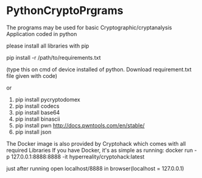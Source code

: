 # PythonCryptoPrgrams
The programs may be used for basic Cryptographic/cryptanalysis Application coded in python

please install all libraries with pip


pip install -r /path/to/requirements.txt

(type this on cmd of device installed of python. Download requirement.txt file given with code)

or

1. pip install pycryptodomex
2. pip install codecs
3. pip install base64
4. pip install binascii
5. pip install pwn         http://docs.pwntools.com/en/stable/
6. pip install json        

The Docker image is also provided by Cryptohack which comes with all required Libraries
If you have Docker, it's as simple as running: docker run -p 127.0.0.1:8888:8888 -it hyperreality/cryptohack:latest


just after running open localhost/8888 in browser(localhost = 127.0.0.1)
